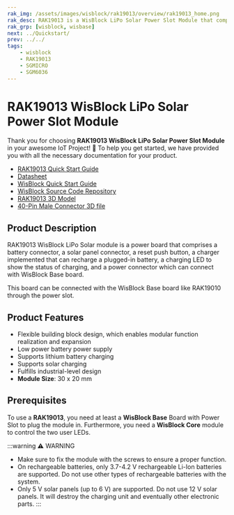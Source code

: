 ```yaml
---
rak_img: /assets/images/wisblock/rak19013/overview/rak19013_home.png
rak_desc: RAK19013 is a WisBlock LiPo Solar Power Slot Module that comprises a battery connector, a solar panel connector, a reset push button, a charger circuitry, a charging LED status, and a power connector that can connect with the WisBlock Base board.
rak_grp: [wisblock, wisbase]
next: ../Quickstart/
prev: ../../
tags:
    - wisblock
    - RAK19013
    - SGMICRO 
    - SGM6036
---
```


# RAK19013 WisBlock LiPo Solar Power Slot Module

Thank you for choosing **RAK19013 WisBlock LiPo Solar Power Slot Module** in your awesome IoT Project! 🎉 To help you get started, we have provided you with all the necessary documentation for your product.

* [RAK19013 Quick Start Guide](../Quickstart/)
* [Datasheet](../Datasheet/)
* <a href="../../Quickstart/" target="_blank">WisBlock Quick Start Guide</a>
* [WisBlock Source Code Repository](https://github.com/RAKWireless/WisBlock/)
* [RAK19013 3D Model](https://downloads.rakwireless.com/3D_File/WisBlock/3D_RAK19013.stp)
* [40-Pin Male Connector 3D file](https://downloads.rakwireless.com/3D_File/Accessory/WisConnector/M40S1003K6M.stp)


## Product Description

RAK19013 WisBlock LiPo Solar module is a power board that comprises a battery connector, a solar panel connector, a reset push button, a charger implemented that can recharge a plugged-in battery, a charging LED to show the status of charging, and a power connector which can connect with WisBlock Base board.

This board can be connected with the WisBlock Base board like RAK19010 through the power slot.

## Product Features

* Flexible building block design, which enables modular function realization and expansion
* Low power battery power supply
* Supports lithium battery charging
* Supports solar charging
* Fulfills industrial-level design
* **Module Size**: 30 x 20&nbsp;mm

## Prerequisites

To use a **RAK19013**, you need at least a **WisBlock Base** Board with Power Slot to plug the module in. Furthermore, you need a **WisBlock Core** module to control the two user LEDs.

:::warning ⚠️ WARNING    
- Make sure to fix the module with the screws to ensure a proper function. 
- On rechargeable batteries, only 3.7-4.2&nbsp;V rechargeable Li-Ion batteries are supported. Do not use other types of rechargeable batteries with the system.
- Only 5&nbsp;V solar panels (up to 6&nbsp;V) are supported. Do not use 12&nbsp;V solar panels. It will destroy the charging unit and eventually other electronic parts. 
:::